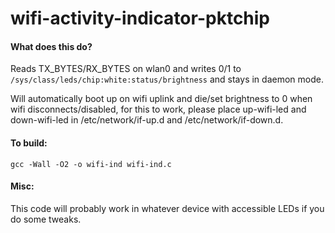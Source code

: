 # wifi-activity-indicator-pktchip
#### What does this do?
Reads TX_BYTES/RX_BYTES on wlan0 and writes 0/1 to `/sys/class/leds/chip:white:status/brightness` and stays in daemon mode.

Will automatically boot up on wifi uplink and die/set brightness to 0 when wifi disconnects/disabled, for this to work, please place up-wifi-led and down-wifi-led in /etc/network/if-up.d and /etc/network/if-down.d.

#### To build:
`gcc -Wall -O2 -o wifi-ind wifi-ind.c`

#### Misc:

This code will probably work in whatever device with accessible LEDs if you do some tweaks.